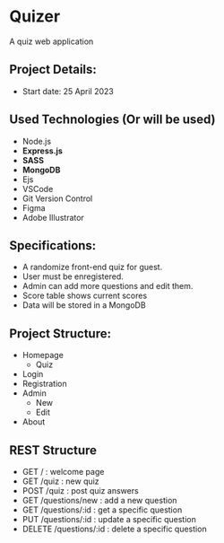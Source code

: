 # Quizer
A quiz web application

## Project Details:
- Start date: 25 April 2023

## Used Technologies (Or will be used)
- Node.js
- **Express.js**
- **SASS**
- **MongoDB**
- Ejs
- VSCode
- Git Version Control
- Figma
- Adobe Illustrator

## Specifications:
- A randomize front-end quiz for guest.
- User must be enregistered.
- Admin can add more questions and edit them.
- Score table shows current scores
- Data will be stored in a MongoDB

## Project Structure:
- Homepage
  - Quiz
- Login
- Registration
- Admin
  - New
  - Edit
- About

## REST Structure
- GET /                           : welcome page
- GET /quiz                       : new quiz
- POST /quiz                      : post quiz answers
- GET /questions/new              : add a new question
- GET /questions/:id              : get a specific question
- PUT /questions/:id              : update a specific question
- DELETE /questions/:id           : delete a specific question

